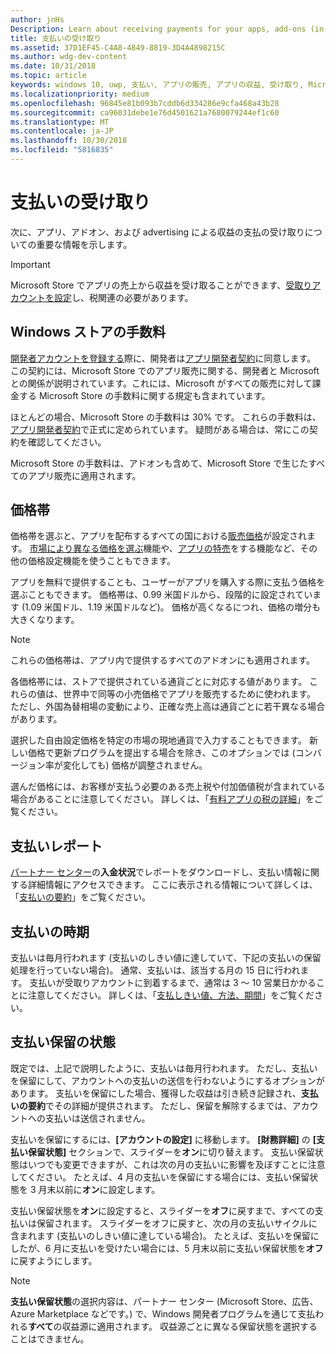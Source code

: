 ```yaml
---
author: jnHs
Description: Learn about receiving payments for your apps, add-ons (in-app products), and advertising earnings.
title: 支払いの受け取り
ms.assetid: 37D1EF45-C4A8-4849-8819-3D4A4898215C
ms.author: wdg-dev-content
ms.date: 10/31/2018
ms.topic: article
keywords: windows 10, uwp, 支払い, アプリの販売, アプリの収益, 受け取り, Microsoft Store の手数料, 支払い保留, パーセント
ms.localizationpriority: medium
ms.openlocfilehash: 96845e81b093b7cddb6d334286e9cfa468a43b28
ms.sourcegitcommit: ca96031debe1e76d4501621a7680079244ef1c60
ms.translationtype: MT
ms.contentlocale: ja-JP
ms.lasthandoff: 10/30/2018
ms.locfileid: "5816835"
---
```

# <a name="getting-paid"></a>支払いの受け取り
次に、アプリ、アドオン、および advertising による収益の支払の受け取りについての重要な情報を示します。

> [!IMPORTANT]
> Microsoft Store でアプリの売上から収益を受け取ることができます、[受取りアカウントを設定](setting-up-your-payout-account-and-tax-forms.md)し、税関連の必要があります。

## <a name="store-fee"></a>Windows ストアの手数料

[開発者アカウントを登録する](http://go.microsoft.com/fwlink/p/?LinkID=615100)際に、開発者は[アプリ開発者契約](https://docs.microsoft.com/legal/windows/agreements/app-developer-agreement)に同意します。 この契約には、Microsoft Store でのアプリ販売に関する、開発者と Microsoft との関係が説明されています。これには、Microsoft がすべての販売に対して課金する Microsoft Store の手数料に関する規定も含まれています。

ほとんどの場合、Microsoft Store の手数料は 30% です。 これらの手数料は、[アプリ開発者契約](https://docs.microsoft.com/legal/windows/agreements/app-developer-agreement)で正式に定められています。 疑問がある場合は、常にこの契約を確認してください。

Microsoft Store の手数料は、アドオンも含めて、Microsoft Store で生じたすべてのアプリ販売に適用されます。


## <a name="price-tiers"></a>価格帯

価格帯を選ぶと、アプリを配布するすべての国における[販売価格](set-and-schedule-app-pricing.md#base-price)が設定されます。 [市場により異なる価格を選ぶ](set-and-schedule-app-pricing.md#override-base-price-for-specific-markets)機能や、[アプリの特売](put-apps-and-add-ons-on-sale.md)をする機能など、その他の価格設定機能を使うこともできます。

アプリを無料で提供することも、ユーザーがアプリを購入する際に支払う価格を選ぶこともできます。 価格帯は、0.99 米国ドルから、段階的に設定されています (1.09 米国ドル、1.19 米国ドルなど)。 価格が高くなるにつれ、価格の増分も大きくなります。

> [!NOTE] 
> これらの価格帯は、アプリ内で提供するすべてのアドオンにも適用されます。

各価格帯には、ストアで提供されている通貨ごとに対応する値があります。 これらの値は、世界中で同等の小売価格でアプリを販売するために使われます。 ただし、外国為替相場の変動により、正確な売上高は通貨ごとに若干異なる場合があります。

選択した自由設定価格を特定の市場の現地通貨で入力することもできます。 新しい価格で更新プログラムを提出する場合を除き、このオプションでは (コンバージョン率が変化しても) 価格が調整されません。 

選んだ価格には、お客様が支払う必要のある売上税や付加価値税が含まれている場合があることに注意してください。 詳しくは、「[有料アプリの税の詳細](tax-details-for-paid-apps.md)」をご覧ください。


## <a name="payout-reporting"></a>支払いレポート

[パートナー センター](https://partner.microsoft.com/dashboard)の**入金状況**でレポートをダウンロードし、支払い情報に関する詳細情報にアクセスできます。 ここに表示される情報について詳しくは、「[支払いの要約](payout-summary.md)」をご覧ください。


## <a name="payout-timeframe"></a>支払いの時期

支払いは毎月行われます (支払いのしきい値に達していて、下記の支払いの保留処理を行っていない場合)。 通常、支払いは、該当する月の 15 日に行われます。 支払いが受取りアカウントに到着するまで、通常は 3 ～ 10 営業日かかることに注意してください。 詳しくは、「[支払しきい値、方法、期間](payment-thresholds-methods-and-timeframes.md)」をご覧ください。


##  <a name="payout-hold-status"></a>支払い保留の状態

既定では、上記で説明したように、支払いは毎月行われます。 ただし、支払いを保留にして、アカウントへの支払いの送信を行わないようにするオプションがあります。 支払いを保留にした場合、獲得した収益は引き続き記録され、**支払いの要約**でその詳細が提供されます。 ただし、保留を解除するまでは、アカウントへの支払いは送信されません。 

支払いを保留にするには、**[アカウントの設定]** に移動します。 **[財務詳細]** の **[支払い保留状態]** セクションで、スライダーを**オン**に切り替えます。 支払い保留状態はいつでも変更できますが、これは次の月の支払いに影響を及ぼすことに注意してください。 たとえば、4 月の支払いを保留にする場合には、支払い保留状態を 3 月末以前に**オン**に設定します。

支払い保留状態を**オン**に設定すると、スライダーを**オフ**に戻すまで、すべての支払いは保留されます。 スライダーをオフに戻すと、次の月の支払いサイクルに含まれます (支払いのしきい値に達している場合)。 たとえば、支払いを保留にしたが、6 月に支払いを受けたい場合には、5 月末以前に支払い保留状態を**オフ**に戻すようにします。

> [!NOTE]
> **支払い保留状態**の選択内容は、パートナー センター (Microsoft Store、広告、Azure Marketplace などです。) で、Windows 開発者プログラムを通じて支払われる**すべて**の収益源に適用されます。 収益源ごとに異なる保留状態を選択することはできません。


 

 




